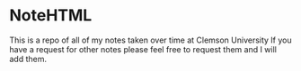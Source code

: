 # NoteHTML
This is a repo of all of my notes taken over time at Clemson University
If you have a request for other notes please feel free to request them and I will add them.
